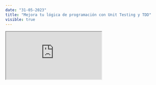 ```yaml
---
date: "31-05-2023"
title: "Mejora tu lógica de programación con Unit Testing y TDD"
visible: true
---
```

<iframe src="https://www.youtube.com/embed/abWN0d_3vo4" allowfullscreen></iframe>
